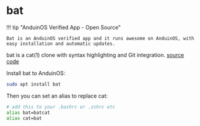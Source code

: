 # bat

!!! tip "AnduinOS Verified App - Open Source"

    Bat is an AnduinOS verified app and it runs awesome on AnduinOS, with easy installation and automatic updates.

bat is a cat(1) clone with syntax highlighting and Git integration. [source code](https://github.com/sharkdp/bat)

Install bat to AnduinOS:

```bash
sudo apt install bat
```

Then you can set an alias to replace cat:

```bash
# add this to your .bashrc or .zshrc etc
alias bat=batcat
alias cat=bat
```
